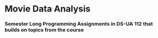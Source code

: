 # Movie Data Analysis

<h3>Semester Long Programming Assignments in DS-UA 112 that builds on topics from the course</h3>


